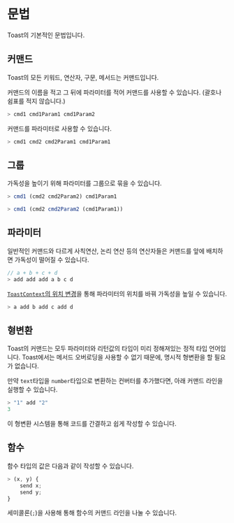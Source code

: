 # 문법

Toast의 기본적인 문법입니다.

## 커맨드

Toast의 모든 키워드, 연산자, 구문, 메서드는 커맨드입니다.

커맨드의 이름을 적고 그 뒤에 파라미터를 적어 커맨드를 사용할 수 있습니다.
(괄호나 쉼표를 적지 않습니다.)

```js
> cmd1 cmd1Param1 cmd1Param2
```

커맨드를 파라미터로 사용할 수 있습니다.

```js
> cmd1 cmd2 cmd2Param1 cmd1Param1
```

## 그룹

가독성을 높이기 위해 파라미터를 그룹으로 묶을 수 있습니다.

```js
> cmd1 (cmd2 cmd2Param2) cmd1Param1

> cmd1 (cmd2 cmd2Param2 (cmd1Param1))
```

## 파라미터

일반적인 커맨드와 다르게 사칙연산, 논리 연산 등의 연산자들은 커맨드를 앞에 배치하면 가독성이 떨어질 수 있습니다.

```js
// a + b + c + d
> add add add a b c d
```

[`ToastContext`의 위치 변경](context.md)을 통해 파라미터의 위치를 바꿔 가독성을 높일 수 있습니다.

```js
> a add b add c add d
```

## 형변환

Toast의 커맨드는 모두 파라미터와 리턴값의 타입이 미리 정해져있는 정적 타입 언어입니다.
Toast에서는 메서드 오버로딩을 사용할 수 없기 때문에, 명시적 형변환을 할 필요가 없습니다.

만약 `text`타입을 `number`타입으로 변환하는 컨버터를 추가했다면, 아래 커맨드 라인을 실행할 수 있습니다.

```js
> "1" add "2"
3
```

이 형변환 시스템을 통해 코드를 간결하고 쉽게 작성할 수 있습니다.

## 함수

함수 타입의 값은 다음과 같이 작성할 수 있습니다.

```js
> (x, y) {
    send x;
    send y;
}
```

세미콜론(`;`)을 사용해 통해 함수의 커맨드 라인을 나눌 수 있습니다.